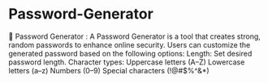 # Password-Generator
🔐 Password Generator : A Password Generator is a tool that creates strong, random passwords to enhance online security. Users can customize the generated password based on the following options:  Length: Set desired password length.  Character types:  Uppercase letters (A–Z)  Lowercase letters (a–z)  Numbers (0–9)  Special characters (!@#$%^&amp;*)  
